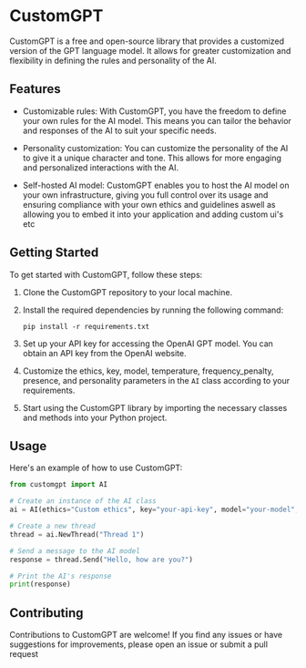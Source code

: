 # CustomGPT

CustomGPT is a free and open-source library that provides a customized version of the GPT language model. It allows for greater customization and flexibility in defining the rules and personality of the AI.

## Features

- Customizable rules: With CustomGPT, you have the freedom to define your own rules for the AI model. This means you can tailor the behavior and responses of the AI to suit your specific needs.

- Personality customization: You can customize the personality of the AI to give it a unique character and tone. This allows for more engaging and personalized interactions with the AI.

- Self-hosted AI model: CustomGPT enables you to host the AI model on your own infrastructure, giving you full control over its usage and ensuring compliance with your own ethics and guidelines aswell as allowing you to embed it into your application and adding custom ui's etc

## Getting Started

To get started with CustomGPT, follow these steps:

1. Clone the CustomGPT repository to your local machine.

2. Install the required dependencies by running the following command:

   ```
   pip install -r requirements.txt
   ```

3. Set up your API key for accessing the OpenAI GPT model. You can obtain an API key from the OpenAI website.

4. Customize the ethics, key, model, temperature, frequency_penalty, presence, and personality parameters in the `AI` class according to your requirements.

5. Start using the CustomGPT library by importing the necessary classes and methods into your Python project.

## Usage

Here's an example of how to use CustomGPT:

```python
from customgpt import AI

# Create an instance of the AI class
ai = AI(ethics="Custom ethics", key="your-api-key", model="your-model", temperature=0.9, frequency_penalty=0.0, presence=1.0, personality="Custom personality")

# Create a new thread
thread = ai.NewThread("Thread 1")

# Send a message to the AI model
response = thread.Send("Hello, how are you?")

# Print the AI's response
print(response)
```

## Contributing

Contributions to CustomGPT are welcome! If you find any issues or have suggestions for improvements, please open an issue or submit a pull request 

